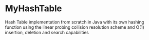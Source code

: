 # MyHashTable
Hash Table implementation from scratch in Java with its own hashing function using the linear probing collision resolution scheme and O(1) insertion, deletion and search capabilities
